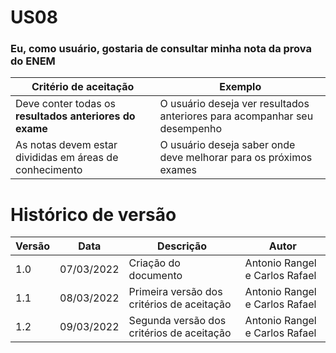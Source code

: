 # US08

### Eu, como usuário, gostaria de consultar minha nota da prova do ENEM

| Critério de aceitação                                   | Exemplo                                                                   |
| ------------------------------------------------------- | ------------------------------------------------------------------------- |
| Deve conter todas os **resultados anteriores do exame** | O usuário deseja ver resultados anteriores para acompanhar seu desempenho |
| As notas devem estar divididas em áreas de conhecimento | O usuário deseja saber onde deve melhorar para os próximos exames         |

# Histórico de versão

| Versão | Data       | Descrição                                  | Autor                          |
| ------ | ---------- | ------------------------------------------ | ------------------------------ |
| 1.0    | 07/03/2022 | Criação do documento                       | Antonio Rangel e Carlos Rafael |
| 1.1    | 08/03/2022 | Primeira versão dos critérios de aceitação | Antonio Rangel e Carlos Rafael |
| 1.2    | 09/03/2022 | Segunda versão dos critérios de aceitação  | Antonio Rangel e Carlos Rafael |
